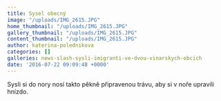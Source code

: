 ```yaml
---
title: Sysel obecný
image: "/uploads/IMG_2615.JPG"
home_thumbnail: "/uploads/IMG_2615.JPG"
gallery_thumbnail: "/uploads/IMG_2615.JPG"
content_thumbnail: "/uploads/IMG_2615.JPG"
author: katerina-polednikova
categories: []
galleries: news-slash-sysli-imigranti-ve-dvou-vinarskych-obcich
date: '2016-07-22 09:09:48 +0000'
---
```

Sysli si do nory nosí takto pěkně připravenou trávu, aby si v noře
upravili hnízdo.

